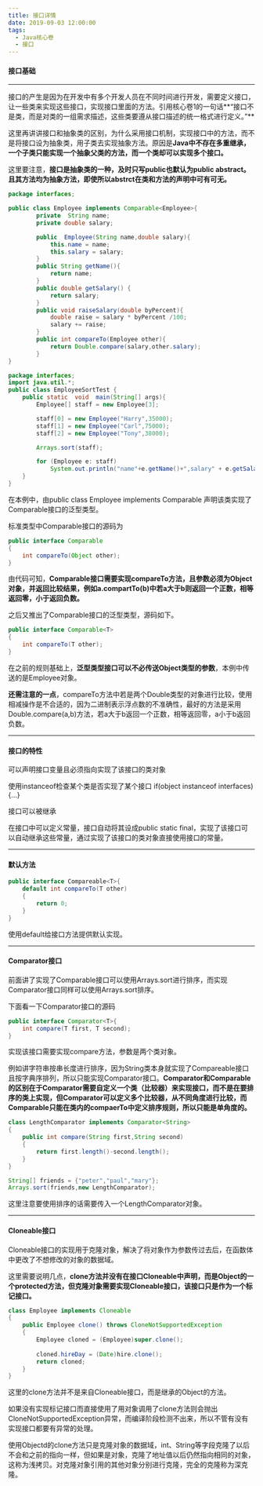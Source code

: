 ```yaml
---
title: 接口详情
date: 2019-09-03 12:00:00
tags:
  - Java核心卷
  - 接口
---
```


#### 接口基础

------

接口的产生是因为在开发中有多个开发人员在不同时间进行开发，需要定义接口，让一些类来实现这些接口，实现接口里面的方法。引用核心卷1的一句话**“接口不是类，而是对类的一组需求描述，这些类要遵从接口描述的统一格式进行定义。”**

这里再讲讲接口和抽象类的区别，为什么采用接口机制，实现接口中的方法，而不是将接口设为抽象类，用子类去实现抽象方法。原因是**Java中不存在多重继承，一个子类只能实现一个抽象父类的方法，而一个类却可以实现多个接口。**

这里要注意，**接口是抽象类的一种，及时只写public也默认为public abstract。且其方法均为抽象方法，即使所以abstrct在类和方法的声明中可有可无。**

```java
package interfaces;

public class Employee implements Comparable<Employee>{
        private  String name;
        private double salary;

        public  Employee(String name,double salary){
            this.name = name;
            this.salary = salary;
        }
        public String getName(){
            return name;
        }
        public double getSalary() {
            return salary;
        }
        public void raiseSalary(double byPercent){
            double raise = salary * byPercent /100;
            salary += raise;
        }
        public int compareTo(Employee other){
            return Double.compare(salary,other.salary);
        }
}
```

```java
package interfaces;
import java.util.*;
public class EmployeeSortTest {
    public static  void  main(String[] args){
        Employee[] staff = new Employee[3];

        staff[0] = new Employee("Harry",35000);
        staff[1] = new Employee("Carl",75000);
        staff[2] = new Employee("Tony",38000);

        Arrays.sort(staff);

        for (Employee e: staff)
            System.out.println("name"+e.getName()+",salary" + e.getSalary());
    }
}
```

在本例中，由public class Employee implements Comparable 声明该类实现了Comparable接口的泛型类型。

标准类型中Comparable接口的源码为

```java
public interface Comparable
{
    int compareTo(Object other);
}
```

由代码可知，**Comparable接口需要实现compareTo方法，且参数必须为Object对象，并返回比较结果，例如a.compartTo(b)中若a大于b则返回一个正数，相等返回零，小于返回负数。**

之后又推出了Comparable接口的泛型类型，源码如下。

```java
public interface Comparable<T>
{
    int compareTo(T other);
}
```

在之前的规则基础上，**泛型类型接口可以不必传送Object类型的参数**，本例中传送的是Employee对象。

**还需注意的一点**，compareTo方法中若是两个Double类型的对象进行比较，使用相减操作是不合适的，因为二进制表示浮点数的不准确性，最好的方法是采用Double.compare(a,b)方法，若a大于b返回一个正数，相等返回零，a小于b返回负数。

------

#### 接口的特性

可以声明接口变量且必须指向实现了该接口的类对象

使用instanceof检查某个类是否实现了某个接口 if(object instanceof interfaces){…}

接口可以被继承

在接口中可以定义常量，接口自动将其设成public static final，实现了该接口可以自动继承这些常量，通过实现了该接口的类对象直接使用接口的常量。

------

#### 默认方法

```java
public interface Compareable<T>{
	default int compareTo(T other)
	{
		return 0;	
	}
}
```

使用default给接口方法提供默认实现。

------

#### Comparator接口

前面讲了实现了Comparable接口可以使用Arrays.sort进行排序，而实现Comparator接口同样可以使用Arrays.sort排序。

下面看一下Comparator接口的源码

```java
public interface Comparator<T>{
	int compare(T first, T second);
}
```

实现该接口需要实现compare方法，参数是两个类对象。

例如讲字符串按串长度进行排序，因为String类本身就实现了Compareable接口且按字典序排列，所以只能实现Comparator接口。**Comparator和Comparable的区别在于Comparator需要自定义一个类（比较器）来实现接口，而不是在要排序的类上实现，但Comparator可以定义多个比较器，从不同角度进行比较，而Comparable只能在类内的compaerTo中定义排序规则，所以只能是单角度的。**

```java
class LengthComparator implements Comparator<String>
{
	public int compare(String first,String second)
	{
		return first.length()-second.length();
	}
}

String[] friends = {"peter","paul","mary"};
Arrays.sort(friends,new LengthComparator);
```

这里注意要使用排序的话需要传入一个LengthComparator对象。

------

#### Cloneable接口

Cloneable接口的实现用于克隆对象，解决了将对象作为参数传过去后，在函数体中更改了不想修改的对象的数据域。

这里需要说明几点，**clone方法并没有在接口Cloneable中声明，而是Object的一个protected方法，但克隆对象需要实现Cloneable接口，该接口只是作为一个标记接口。**

```java
class Employee implements Cloneable
{
	public Employee clone() throws CloneNotSupportedException
	{
		Employee cloned = (Employee)super.clone();
		
		cloned.hireDay = (Date)hire.clone();
		return cloned;
	}
}
```

这里的clone方法并不是来自Cloneable接口，而是继承的Object的方法。

如果没有实现标记接口而直接使用了用对象调用了clone方法则会抛出CloneNotSupportedException异常，而编译阶段检测不出来，所以不管有没有实现接口都要有异常的处理。

使用Objectd的clone方法只是克隆对象的数据域，int、String等字段克隆了以后不会和之前的指向一样，但如果是对象，克隆了地址值以后仍然指向相同的对象，这称为浅拷贝。对克隆对象引用的其他对象分别进行克隆，完全的克隆称为深克隆。